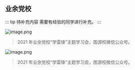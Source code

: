 ## 业余党校

::: tip 待补充内容
需要有经验的同学进行补充。
:::

![image.png](https://i.loli.net/2021/08/02/IcUOym7SfNkdbA5.png)

> 2021 年业余党校“学雷锋”主题学习会，图源校微信公众号。

![image.png](https://i.loli.net/2021/08/02/Fcn1abZ65JemOSv.png)

> 2021 年业余党校“学雷锋”主题学习会，图源校微信公众号。
